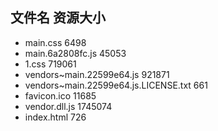 ##  文件名           资源大小
- main.css           6498
- main.6a2808fc.js           45053
- 1.css           719061
- vendors~main.22599e64.js           921871
- vendors~main.22599e64.js.LICENSE.txt           661
- favicon.ico           11685
- vendor.dll.js           1745074
- index.html           726
